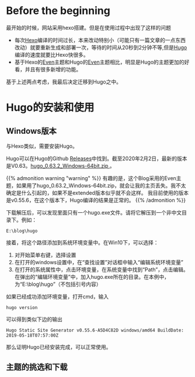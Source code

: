 
# Before the beginning
最开始的时候，网站采用hexo搭建。但是在使用过程中出现了这样的问题

- 每次[Hexo](https://hexo.io/)编译的时间过长，本来改动特别小（可能只有一篇文章的一点东西改动）就要重新生成和部署一次，等待的时间从20秒到2分钟不等,但是[Hugo](https://gohugo.io/)编译的速度就要比Hexo快很多。
- 基于Hexo的[Even](https://github.com/ahonn/hexo-theme-even)主题和Hugo的[Even](https://github.com/olOwOlo/hugo-theme-even)主题相比，明显是Hugo的主题更加的好看，并且有很多新增的功能。

基于上述两点考虑，我最后决定迁移到Hugo之中。

# Hugo的安装和使用

## Windows版本
与Hexo类似，需要安装Hugo。

Hugo可以在Hugo的Github [Releases](https://github.com/gohugoio/hugo/releases)中找到。截至2020年2月2日，最新的版本是V0.63。[hugo_0.63.2_Windows-64bit.zip
](https://github.com/gohugoio/hugo/releases)。

{{% admonition warning "warning" %}}
有趣的是，这个Blog采用的Even主题，如果用了hugo_0.63.2_Windows-64bit.zip，就会让我的主页丢失。我不太确定是什么引起的，如果不是extended版本似乎就不会这样。
我目前使用的版本是v0.55.6，在这个版本下，Hugo编译的结果是正常的。
{{% /admonition %}}

下载解压后，可以发现里面只有一个hugo.exe文件。请将它解压到一个非中文目录下。例如：

``
E:\blog\hugo
``

接着，将这个路径添加到系统环境变量中。在Win10下，可以选择：
1. 对开始菜单右键，选择设置
2. 在打开的windows设置中，在“查找设置”对话框中输入“编辑系统环境变量”
3. 在打开的系统属性中，点击环境变量，在系统变量中找到“Path”，点击编辑。在弹出的“编辑环境变量”中，加入hugo.exe所在的目录。在本例中，为“E:\blog\hugo”（不包括引号内容）

如果已经成功添加环境变量，打开cmd，输入

```
hugo version
```

可以得到类似下边的输出

``
Hugo Static Site Generator v0.55.6-A5D4C82D windows/amd64 BuildDate: 2019-05-18T07:57:00Z
``

那么证明Hugo已经安装完成，可以正常使用。

## 主题的挑选和下载


